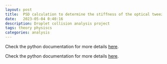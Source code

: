 ```yaml
---
layout: post
title:  PSD calculation to determine the stiffness of the optical tweezers on droplets
date:   2023-05-04 0:40:16
description: Droplet collision analysis project
tags: theory physiscs
categories: analysis
---
```

Check the python documentation for more details <a href="/blog/2023/PSD_python">here</a>.

Check the python documentation for more details <a href="/blog/2023/PSD_python">here</a>.